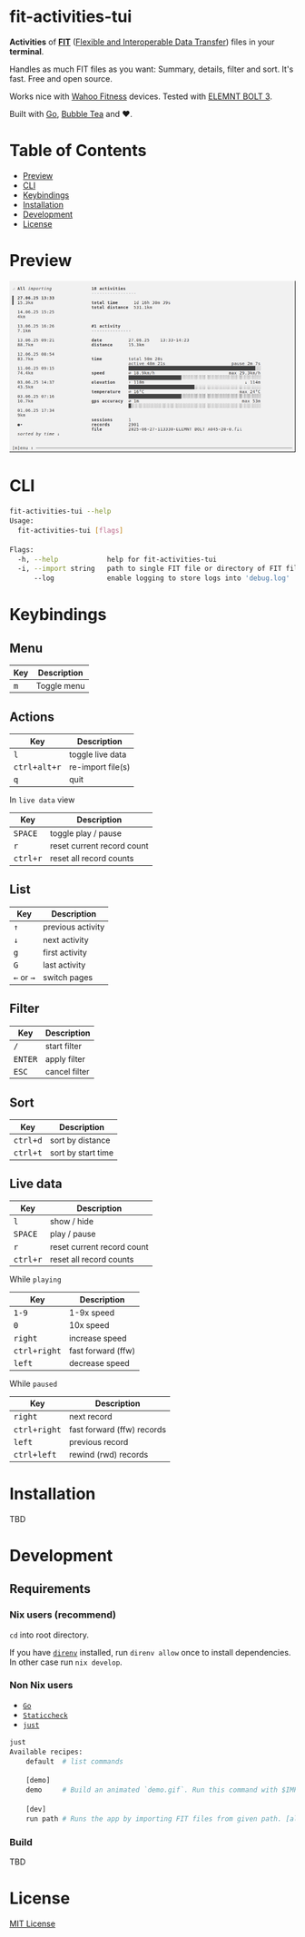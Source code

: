 # fit-activities-tui

**Activities** of **[FIT](https://developer.garmin.com/fit/overview/)** ([Flexible and Interoperable Data Transfer](https://developer.garmin.com/fit/overview/)) files in your **terminal**.

Handles as much FIT files as you want: Summary, details, filter and sort. It's fast. Free and open source.

Works nice with [Wahoo Fitness](http://wahoofitness.com) devices. Tested with [ELEMNT BOLT 3](https://support.wahoofitness.com/hc/en-us/articles/26243351942290-ELEMNT-BOLT-3-2025-Product-Information).

Built with [Go](https://go.dev), [Bubble Tea](https://github.com/charmbracelet/bubbletea/) and ♥.

# Table of Contents

- [Preview](./#preview)
- [CLI](./#cli)
- [Keybindings](./#keybindings)
- [Installation](./#installation)
- [Development](./#development)
- [License](./#license)

# Preview

<a href="demo/demo.gif">
  <img alt="demo" src="demo/demo.gif" />
</a>

# CLI

```sh
fit-activities-tui --help
Usage:
  fit-activities-tui [flags]

Flags:
  -h, --help            help for fit-activities-tui
  -i, --import string   path to single FIT file or directory of FIT files to import
      --log             enable logging to store logs into 'debug.log'
```

# Keybindings

## Menu

| Key | Description |
| --- | --- |
| <kbd>m</kbd> | Toggle menu |

## Actions

| Key | Description |
| --- | --- |
| <kbd>l</kbd> | toggle live data |
| <kbd>ctrl+alt+r</kbd> | re-import file(s) |
| <kbd>q</kbd> | quit |

In `live data` view

| Key | Description |
| --- | --- |
| <kbd>SPACE</kbd> | toggle play / pause |
| <kbd>r</kbd> | reset current record count |
| <kbd>ctrl+r</kbd> | reset all record counts |

## List

| Key | Description |
| --- | --- |
| <kbd>↑</kbd> | previous activity |
| <kbd>↓</kbd> | next activity |
| <kbd>g</kbd> | first activity |
| <kbd>G</kbd> | last activity |
| <kbd>←</kbd> or <kbd>→</kbd> | switch pages |

## Filter

| Key | Description |
| --- | --- |
| <kbd>/</kbd> | start filter |
| <kbd>ENTER</kbd> | apply filter |
| <kbd>ESC</kbd> | cancel filter |

## Sort

| Key | Description |
| --- | --- |
| <kbd>ctrl+d</kbd> | sort by distance |
| <kbd>ctrl+t</kbd> | sort by start time |

## Live data

| Key | Description |
| --- | --- |
| <kbd>l</kbd> | show / hide |
| <kbd>SPACE</kbd> | play / pause |
| <kbd>r</kbd> | reset current record count |
| <kbd>ctrl+r</kbd> | reset all record counts |

While `playing`

| Key | Description |
| --- | --- |
| <kbd>1-9</kbd> | 1-9x speed |
| <kbd>0</kbd> | 10x speed |
| <kbd>right</kbd> | increase speed |
| <kbd>ctrl+right</kbd> | fast forward (ffw) |
| <kbd>left</kbd> | decrease speed |


While `paused`

| Key | Description |
| --- | --- |
| <kbd>right</kbd> | next record |
| <kbd>ctrl+right</kbd> | fast forward (ffw) records |
| <kbd>left</kbd> | previous record |
| <kbd>ctrl+left</kbd> | rewind (rwd) records |

# Installation

TBD

# Development

## Requirements

### Nix users (recommend)

`cd` into root directory.

If you have [`direnv`](https://direnv.net) installed, run `direnv allow` once to install dependencies. In other case run `nix develop`.

### Non Nix users

- [`Go`](https://go.dev/doc/install)
- [`Staticcheck`](https://staticcheck.dev)
- [`just`](https://just.systems)


```sh
just
Available recipes:
    default  # list commands

    [demo]
    demo     # Build an animated `demo.gif`. Run this command with $IMPORT_PATH={directory-of-FIT-files} defined to point to FIT files you want to use for the demo. [alias: d]

    [dev]
    run path # Runs the app by importing FIT files from given path. [alias: r]
```

### Build

TBD


# License

[MIT License](./LICENSE)
